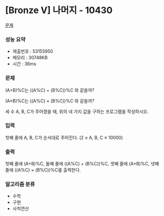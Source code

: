 # [Bronze V] 나머지 - 10430
<a href="https://www.acmicpc.net/problem/11399">문제</a>

### 성능 요약
- 제출번호 : 53155950 <br>
- 메모리 : 30748KB <br>
- 시간 : 36ms

### 문제
(A+B)%C는 ((A%C) + (B%C))%C 와 같을까?

(A×B)%C는 ((A%C) × (B%C))%C 와 같을까?

세 수 A, B, C가 주어졌을 때, 위의 네 가지 값을 구하는 프로그램을 작성하시오.

### 입력
첫째 줄에 A, B, C가 순서대로 주어진다. (2 ≤ A, B, C ≤ 10000)

### 출력
첫째 줄에 (A+B)%C, 둘째 줄에 ((A%C) + (B%C))%C, 셋째 줄에 (A×B)%C, 넷째 줄에 ((A%C) × (B%C))%C를 출력한다.

### 알고리즘 분류
- 수학
- 구현
- 사칙연산
